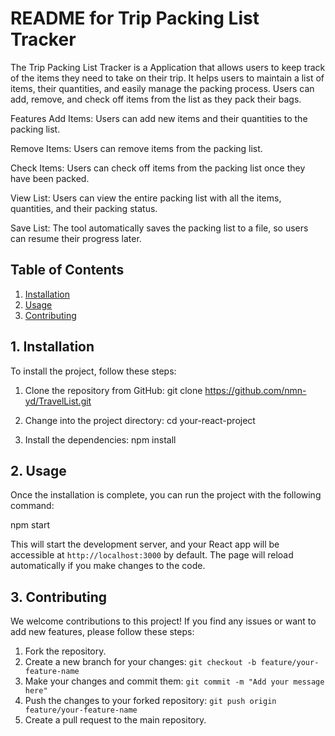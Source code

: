 # README for Trip Packing List Tracker

The Trip Packing List Tracker is a Application that allows users to keep track of the items they need to take on their trip. It helps users to maintain a list of items, their quantities, and easily manage the packing process. Users can add, remove, and check off items from the list as they pack their bags.

Features
Add Items: Users can add new items and their quantities to the packing list.

Remove Items: Users can remove items from the packing list.

Check Items: Users can check off items from the packing list once they have been packed.

View List: Users can view the entire packing list with all the items, quantities, and their packing status.

Save List: The tool automatically saves the packing list to a file, so users can resume their progress later.

## Table of Contents

1. [Installation](#1-installation)
2. [Usage](#2-usage)
3. [Contributing](#4-contributing)

## 1. Installation

To install the project, follow these steps:

1. Clone the repository from GitHub:
   git clone https://github.com/nmn-yd/TravelList.git
2. Change into the project directory: cd your-react-project

3. Install the dependencies: npm install

## 2. Usage

Once the installation is complete, you can run the project with the following command:

npm start

This will start the development server, and your React app will be accessible at `http://localhost:3000` by default. The page will reload automatically if you make changes to the code.

## 3. Contributing

We welcome contributions to this project! If you find any issues or want to add new features, please follow these steps:

1. Fork the repository.
2. Create a new branch for your changes: `git checkout -b feature/your-feature-name`
3. Make your changes and commit them: `git commit -m "Add your message here"`
4. Push the changes to your forked repository: `git push origin feature/your-feature-name`
5. Create a pull request to the main repository.
